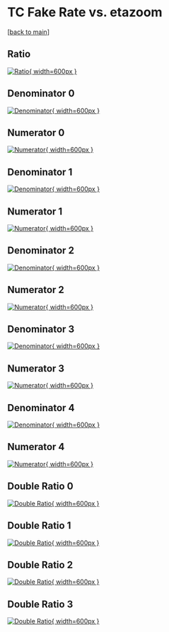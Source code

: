 # TC Fake Rate vs. etazoom

[[back to main](./)]



## Ratio

[![Ratio](../mtv/var/TC_fakerate_etazoom.png){ width=600px }](../mtv/var/TC_fakerate_etazoom.pdf)

## Denominator 0

[![Denominator](../mtv/den/TC_fakerate_etazoom_den0.png){ width=600px }](../mtv/den/TC_fakerate_etazoom_den0.pdf)

## Numerator 0

[![Numerator](../mtv/num/TC_fakerate_etazoom_num0.png){ width=600px }](../mtv/num/TC_fakerate_etazoom_num0.pdf)

## Denominator 1

[![Denominator](../mtv/den/TC_fakerate_etazoom_den1.png){ width=600px }](../mtv/den/TC_fakerate_etazoom_den1.pdf)

## Numerator 1

[![Numerator](../mtv/num/TC_fakerate_etazoom_num1.png){ width=600px }](../mtv/num/TC_fakerate_etazoom_num1.pdf)

## Denominator 2

[![Denominator](../mtv/den/TC_fakerate_etazoom_den2.png){ width=600px }](../mtv/den/TC_fakerate_etazoom_den2.pdf)

## Numerator 2

[![Numerator](../mtv/num/TC_fakerate_etazoom_num2.png){ width=600px }](../mtv/num/TC_fakerate_etazoom_num2.pdf)

## Denominator 3

[![Denominator](../mtv/den/TC_fakerate_etazoom_den3.png){ width=600px }](../mtv/den/TC_fakerate_etazoom_den3.pdf)

## Numerator 3

[![Numerator](../mtv/num/TC_fakerate_etazoom_num3.png){ width=600px }](../mtv/num/TC_fakerate_etazoom_num3.pdf)

## Denominator 4

[![Denominator](../mtv/den/TC_fakerate_etazoom_den4.png){ width=600px }](../mtv/den/TC_fakerate_etazoom_den4.pdf)

## Numerator 4

[![Numerator](../mtv/num/TC_fakerate_etazoom_num4.png){ width=600px }](../mtv/num/TC_fakerate_etazoom_num4.pdf)

## Double Ratio 0

[![Double Ratio](../mtv/ratio/TC_fakerate_etazoom_ratio0.png){ width=600px }](../mtv/ratio/TC_fakerate_etazoom_ratio0.pdf)

## Double Ratio 1

[![Double Ratio](../mtv/ratio/TC_fakerate_etazoom_ratio1.png){ width=600px }](../mtv/ratio/TC_fakerate_etazoom_ratio1.pdf)

## Double Ratio 2

[![Double Ratio](../mtv/ratio/TC_fakerate_etazoom_ratio2.png){ width=600px }](../mtv/ratio/TC_fakerate_etazoom_ratio2.pdf)

## Double Ratio 3

[![Double Ratio](../mtv/ratio/TC_fakerate_etazoom_ratio3.png){ width=600px }](../mtv/ratio/TC_fakerate_etazoom_ratio3.pdf)

